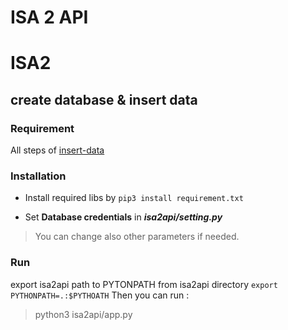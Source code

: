 # ISA 2 API 
# ISA2
## create database & insert data

### Requirement 
All steps of [insert-data](https://www.forge.orange-labs.fr/plugins/git/isa2/insert-data) 

### Installation 
- Install required libs by `pip3 install requirement.txt`

- Set **Database credentials** in ***isa2api/setting.py***
> You can change also other parameters if needed.

### Run  
export isa2api path to PYTONPATH from isa2api directory `export PYTHONPATH=.:$PYTHOATH`
Then you can run : 
> python3 isa2api/app.py 